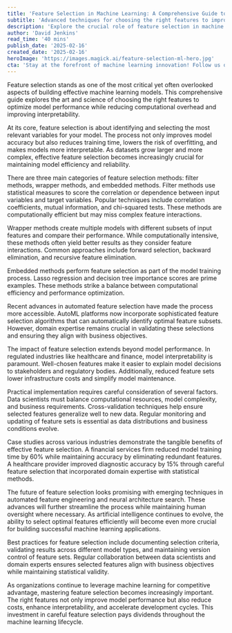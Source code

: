 ```yaml
---
title: 'Feature Selection in Machine Learning: A Comprehensive Guide to Optimizing Model Performance'
subtitle: 'Advanced techniques for choosing the right features to improve ML model accuracy'
description: 'Explore the crucial role of feature selection in machine learning, from basic statistical methods to advanced automated techniques. Learn how choosing the right features can dramatically improve model performance, reduce computational costs, and enhance interpretability across various industries.'
author: 'David Jenkins'
read_time: '40 mins'
publish_date: '2025-02-16'
created_date: '2025-02-16'
heroImage: 'https://images.magick.ai/feature-selection-ml-hero.jpg'
cta: 'Stay at the forefront of machine learning innovation! Follow us on LinkedIn for regular updates on feature selection techniques, practical implementation tips, and industry case studies that can transform your ML projects.'
---
```


Feature selection stands as one of the most critical yet often overlooked aspects of building effective machine learning models. This comprehensive guide explores the art and science of choosing the right features to optimize model performance while reducing computational overhead and improving interpretability.

At its core, feature selection is about identifying and selecting the most relevant variables for your model. The process not only improves model accuracy but also reduces training time, lowers the risk of overfitting, and makes models more interpretable. As datasets grow larger and more complex, effective feature selection becomes increasingly crucial for maintaining model efficiency and reliability.

There are three main categories of feature selection methods: filter methods, wrapper methods, and embedded methods. Filter methods use statistical measures to score the correlation or dependence between input variables and target variables. Popular techniques include correlation coefficients, mutual information, and chi-squared tests. These methods are computationally efficient but may miss complex feature interactions.

Wrapper methods create multiple models with different subsets of input features and compare their performance. While computationally intensive, these methods often yield better results as they consider feature interactions. Common approaches include forward selection, backward elimination, and recursive feature elimination.

Embedded methods perform feature selection as part of the model training process. Lasso regression and decision tree importance scores are prime examples. These methods strike a balance between computational efficiency and performance optimization.

Recent advances in automated feature selection have made the process more accessible. AutoML platforms now incorporate sophisticated feature selection algorithms that can automatically identify optimal feature subsets. However, domain expertise remains crucial in validating these selections and ensuring they align with business objectives.

The impact of feature selection extends beyond model performance. In regulated industries like healthcare and finance, model interpretability is paramount. Well-chosen features make it easier to explain model decisions to stakeholders and regulatory bodies. Additionally, reduced feature sets lower infrastructure costs and simplify model maintenance.

Practical implementation requires careful consideration of several factors. Data scientists must balance computational resources, model complexity, and business requirements. Cross-validation techniques help ensure selected features generalize well to new data. Regular monitoring and updating of feature sets is essential as data distributions and business conditions evolve.

Case studies across various industries demonstrate the tangible benefits of effective feature selection. A financial services firm reduced model training time by 60% while maintaining accuracy by eliminating redundant features. A healthcare provider improved diagnostic accuracy by 15% through careful feature selection that incorporated domain expertise with statistical methods.

The future of feature selection looks promising with emerging techniques in automated feature engineering and neural architecture search. These advances will further streamline the process while maintaining human oversight where necessary. As artificial intelligence continues to evolve, the ability to select optimal features efficiently will become even more crucial for building successful machine learning applications.

Best practices for feature selection include documenting selection criteria, validating results across different model types, and maintaining version control of feature sets. Regular collaboration between data scientists and domain experts ensures selected features align with business objectives while maintaining statistical validity.

As organizations continue to leverage machine learning for competitive advantage, mastering feature selection becomes increasingly important. The right features not only improve model performance but also reduce costs, enhance interpretability, and accelerate development cycles. This investment in careful feature selection pays dividends throughout the machine learning lifecycle.